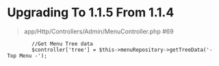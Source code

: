 # Upgrading To 1.1.5 From 1.1.4

> app/Http/Controllers/Admin/MenuController.php  \#69

```
        //Get Menu Tree data
        $controller['tree'] = $this->menuRepository->getTreeData('- Top Menu -');
```



